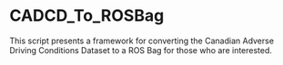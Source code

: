 # CADCD_To_ROSBag

This script presents a framework for converting the Canadian Adverse Driving Conditions Dataset to a ROS Bag for those who are interested.
